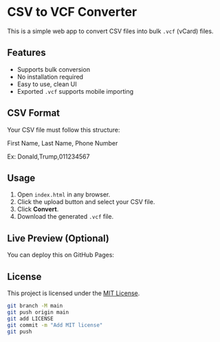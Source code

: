 # CSV to VCF Converter

This is a simple web app to convert CSV files into bulk `.vcf` (vCard) files.

## Features

- Supports bulk conversion
- No installation required
- Easy to use, clean UI
- Exported `.vcf` supports mobile importing

## CSV Format

Your CSV file must follow this structure:

First Name, Last Name, Phone Number

Ex: Donald,Trump,011234567

## Usage

1. Open `index.html` in any browser.
2. Click the upload button and select your CSV file.
3. Click **Convert**.
4. Download the generated `.vcf` file.

## Live Preview (Optional)

You can deploy this on GitHub Pages:

## License

This project is licensed under the [MIT License](LICENSE).
```bash
git branch -M main
git push origin main
git add LICENSE
git commit -m "Add MIT license"
git push
